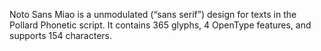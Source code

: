 Noto Sans Miao is a unmodulated (“sans serif”) design for texts in the Pollard Phonetic script. It contains 365 glyphs, 4 OpenType features, and supports 154 characters.